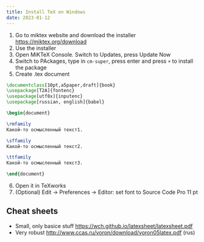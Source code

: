 ```yaml
---
title: Install TeX on Windows
date: 2023-01-12
---
```


1. Go to miktex website and download the installer https://miktex.org/download
2. Use the installer
3. Open MiKTeX Console. Switch to Updates, press Update Now
4. Switch to PAckages, type in `cm-super`, press enter and press `+` to install the package
5. Create .tex document

```tex
\documentclass[10pt,a5paper,draft]{book}
\usepackage[T2A]{fontenc}
\usepackage[utf8x]{inputenc}
\usepackage[russian, english]{babel}

\begin{document}

\rmfamily
Какой-то осмысленный текст1.

\sffamily
Какой-то осмысленный текст2.

\ttfamily
Какой-то осмысленный текст3.

\end{document}
```

6. Open it in TeXworks
7. (Optional) Edit -> Preferences -> Editor: set font to Source Code Pro 11 pt


## Cheat sheets

- Small, only basice stuff https://wch.github.io/latexsheet/latexsheet.pdf
- Very robust http://www.ccas.ru/voron/download/voron05latex.pdf (rus)